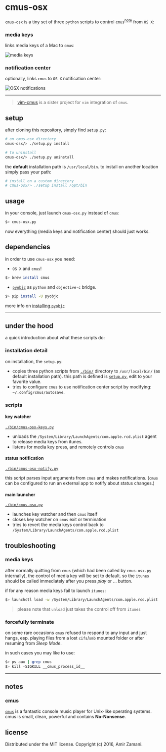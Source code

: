 # cmus-osx

`cmus-osx` is a tiny set of three `python` scripts to control `cmus`<sup>[note](#cmus)</sup> from `OS X`:

### media keys
links media keys of a Mac to `cmus`:

 ![media keys](https://cloud.githubusercontent.com/assets/6501462/14425436/7d69fd8c-fffc-11e5-93ac-3ee26ba6e299.png)

### notification center
optionally, links `cmus` to `OS X` notification center:


 ![OSX notifications](https://cloud.githubusercontent.com/assets/6501462/14425409/59c41d68-fffc-11e5-9d8b-a5d9a9a4c22d.gif)

----

> [vim-cmus](https://github.com/azadkuh/vim-cmus) is a sister project for `vim` integration of `cmus`.


## setup
after cloning this repository, simply find `setup.py`:
```bash
# on cmus-osx directory
cmus-osx/> ./setup.py install

# to uninstall
cmus-osx/> ./setup.py uninstall

```

the **default** installation path is `/usr/local/bin`.
to install on another location simply pass your path:
```bash
# install on a custom directory
# cmus-osx/> ./setup install /opt/bin
```

## usage
in your console, just launch `cmus-osx.py` instead of `cmus`:
```bash
$> cmus-osx.py
```

now everything (media keys and notification center) should just works.

## dependencies
in order to use `cmus-osx` you need:

- `OS X` and `cmus`!
```bash
$> brew install cmus
```

- [`pyobjc`](https://en.wikipedia.org/wiki/PyObjC) as `python` and `objective-c` bridge.
```bash
$> pip install -U pyobjc
```
more info on [installing `pyobjc`](http://pythonhosted.org/pyobjc/install.html)

----


## under the hood
a quick introduction about what these scripts do:

### installation detail
on installation, the `setup.py`:

- copies three python scripts from [`./bin/`](./bin/) directory to `/usr/local/bin/` (as default installation path).
 this path is defined is [`setup.py`](./setup.py), edit to your favorite value.
- tries to configure `cmus` to use notification center script by modifying: `~/.config/cmus/autosave`.


### scripts

#### key watcher
[`./bin/cmus-osx-keys.py`](./bin/cmus-osx-keys.py)

- unloads the `/System/Library/LaunchAgents/com.apple.rcd.plist` agent to release media keys from itunes.
- listens for media key press, and remotely controls `cmus`

#### status notification
[`./bin/cmus-osx-notify.py`](./bin/cmus-osx-notify.py)

this script parses input arguments from `cmus` and makes notifications.
(`cmus` can be configured to run an external app to notify about status changes.)

#### main launcher
[`./bin/cmus-osx.py`](./bin/cmus-osx.py)

- launches key watcher and then `cmus` itself
- closes key watcher on `cmus` exit or termination
- tries to revert the media keys control back to `/System/Library/LaunchAgents/com.apple.rcd.plist`


## troubleshooting

### media keys
after normally quitting from `cmus` (which had been called by `cmus-osx.py` internally),
 the control of media key will be set to default. so the `itunes` should be called immediately after
 you press *play* or … button.

if for any reason media keys fail to launch `itunes`:
```bash
$> launchctl load -w /System/Library/LaunchAgents/com.apple.rcd.plist
```

> please note that `unload` just takes the control off from `itunes`

### forcefully terminate
on some rare occasions `cmus` refused to respond to any input and just hangs,
 esp. playing files from a lost `cifs`/`smb` mounted folder or after resuming from *Sleep Mode*.

in such cases you may like to use:
```bash
$> ps aux | grep cmus
$> kill -SIGKILL __cmus_process_id__
```

---


## notes

### cmus
[`cmus`](https://cmus.github.io/) is a fantastic console music player for Unix-like operating systems.
cmus is small, clean, powerful and contains **No-Nonsense**.



## license
Distributed under the MIT license. Copyright (c) 2016, Amir Zamani.

